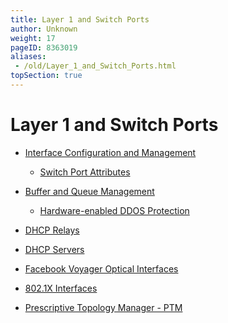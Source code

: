 ```yaml
---
title: Layer 1 and Switch Ports
author: Unknown
weight: 17
pageID: 8363019
aliases:
 - /old/Layer_1_and_Switch_Ports.html
topSection: true
---
```

# Layer 1 and Switch Ports

  - [Interface Configuration and
    Management](/old/Interface_Configuration_and_Management.html)

      - [Switch Port Attributes](/old/Switch_Port_Attributes.html)

  - [Buffer and Queue Management](/old/Buffer_and_Queue_Management.html)

      - [Hardware-enabled DDOS
        Protection](/old/Hardware-enabled_DDOS_Protection.html)

  - [DHCP Relays](/old/DHCP_Relays.html)

  - [DHCP Servers](/old/DHCP_Servers.html)

  - [Facebook Voyager Optical
    Interfaces](/old/Facebook_Voyager_Optical_Interfaces.html)

  - [802.1X Interfaces](/old/802.1X_Interfaces.html)

  - [Prescriptive Topology Manager -
    PTM](/old/Prescriptive_Topology_Manager_-_PTM.html)
